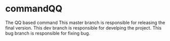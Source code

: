 # commandQQ
The QQ based command
This master branch is responsible for releasing the final version.
This dev branch is responsible for develping the project.
This bug branch is responsible for fixing bug.
